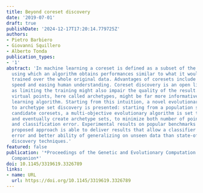 ```yaml
---
title: Beyond coreset discovery
date: '2019-07-01'
draft: true
publishDate: '2024-12-17T17:20:14.779725Z'
authors:
- Pietro Barbiero
- Giovanni Squillero
- Alberto Tonda
publication_types:
- '1'
abstract: 'In machine learning a coreset is defined as a subset of the training set
  using which an algorithm obtains performances similar to what it would deliver if
  trained over the whole original data. Advantages of coresets include improving training
  speed and easing human understanding. Coreset discovery is an open line of research
  as limiting the training might also impair the quality of the result. Differently,
  virtual points, here called archetypes, might be far more informative for a machine
  learning algorithm. Starting from this intuition, a novel evolutionary approach
  to archetype set discovery is presented: starting from a population seeded with
  candidate coresets, a multi-objective evolutionary algorithm is set to modify them
  and eventually create archetype sets, to minimize both number of points in the set
  and classification error. Experimental results on popular benchmarks show that the
  proposed approach is able to deliver results that allow a classifier to obtain lower
  error and better ability of generalizing on unseen data than state-of-the-art coreset
  discovery techniques.'
featured: false
publication: '*Proceedings of the Genetic and Evolutionary Computation Conference
  Companion*'
doi: 10.1145/3319619.3326789
links:
- name: URL
  url: https://doi.org/10.1145/3319619.3326789
---
```


